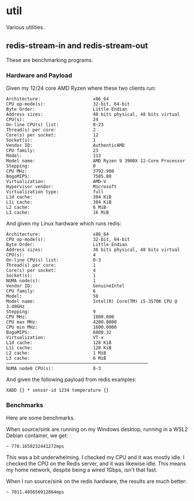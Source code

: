 # util

Various utilities.

## redis-stream-in and redis-stream-out

These are benchmarking programs. 

### Hardware and Payload

Given my 12/24 core AMD Ryzen where these two clients run:

```
Architecture:                    x86_64                                                                                                                        
CPU op-mode(s):                  32-bit, 64-bit                                                                                                                
Byte Order:                      Little Endian                                                                                                                 
Address sizes:                   48 bits physical, 48 bits virtual                                                                                             
CPU(s):                          24                                                                                                                            
On-line CPU(s) list:             0-23                                                                                                                          
Thread(s) per core:              2                                                                                                                             
Core(s) per socket:              12                                                                                                                            
Socket(s):                       1
Vendor ID:                       AuthenticAMD
CPU family:                      23
Model:                           113
Model name:                      AMD Ryzen 9 3900X 12-Core Processor
Stepping:                        0
CPU MHz:                         3792.900
BogoMIPS:                        7585.80
Virtualization:                  AMD-V
Hypervisor vendor:               Microsoft
Virtualization type:             full
L1d cache:                       384 KiB
L1i cache:                       384 KiB
L2 cache:                        6 MiB
L3 cache:                        16 MiB
```

And given my Linux hardware which runs redis:

```
Architecture:                    x86_64                                                                                           
CPU op-mode(s):                  32-bit, 64-bit                                                                                   
Byte Order:                      Little Endian                                                                                    
Address sizes:                   36 bits physical, 48 bits virtual                                                                
CPU(s):                          4                                                                                                
On-line CPU(s) list:             0-3                                                                                              
Thread(s) per core:              1                                                                                                
Core(s) per socket:              4
Socket(s):                       1
NUMA node(s):                    1
Vendor ID:                       GenuineIntel
CPU family:                      6
Model:                           58
Model name:                      Intel(R) Core(TM) i5-3570K CPU @ 3.40GHz
Stepping:                        9
CPU MHz:                         1800.000
CPU max MHz:                     4200.0000
CPU min MHz:                     1600.0000
BogoMIPS:                        6800.32
Virtualization:                  VT-x
L1d cache:                       128 KiB
L1i cache:                       128 KiB
L2 cache:                        1 MiB
L3 cache:                        6 MiB                                                                                            ──────────────────────────────────────────────────────
NUMA node0 CPU(s):               0-3
```

And given the following payload from redis examples:

    XADD {} * sensor-id 1234 temperature {}

### Benchmarks

Here are some benchmarks.

When source/sink are running on my Windows desktop, running in a WSL2 Debian container, we get:

    ~ 770.1650232441272mps

This was a bit underwhelming. I checked my CPU and it was mostly idle. I checked the CPU on the Redis server, and it was likewise idle. This means my home network, despite being a wired 1Gbps, isn't that fast.

When I run source/sink on the redis hardware, the results are much better:

    ~ 7011.405656912864mps